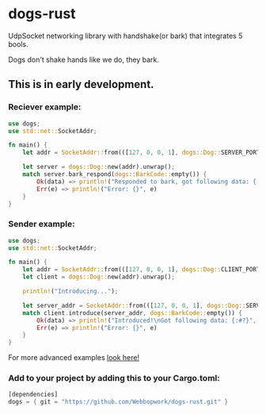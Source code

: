 # dogs-rust
UdpSocket networking library with handshake(or bark) that integrates 5 bools.

Dogs don't shake hands like we do, they bark.

## This is in early development.

### Reciever example:
```rust
use dogs;
use std::net::SocketAddr;

fn main() {
    let addr = SocketAddr::from(([127, 0, 0, 1], dogs::Dog::SERVER_PORT));

    let server = dogs::Dog::new(addr).unwrap();
    match server.bark_respond(dogs::BarkCode::empty()) {
        Ok(data) => println!("Responded to bark, got following data: {:#?}", data),
        Err(e) => println!("Error: {}", e)
    }
}
```

### Sender example:
```rust
use dogs;
use std::net::SocketAddr;

fn main() {
    let addr = SocketAddr::from(([127, 0, 0, 1], dogs::Dog::CLIENT_PORT));
    let client = dogs::Dog::new(addr).unwrap();

    println!("Introducing...");

    let server_addr = SocketAddr::from(([127, 0, 0, 1], dogs::Dog::SERVER_PORT));
    match client.introduce(server_addr, dogs::BarkCode::empty()) {
        Ok(data) => println!("Introduced!\nGot following data: {:#?}", data),
        Err(e) => println!("Error: {}", e)
    }
}
```

For more advanced examples [look here!](https://github.com/Webbopwork/dogs-rust/tree/main/examples)

### Add to your project by adding this to your Cargo.toml:
```rust
[dependencies]
dogs = { git = "https://github.com/Webbopwork/dogs-rust.git" }
```
